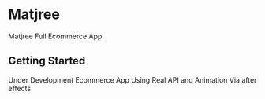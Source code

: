 # Matjree

Matjree Full Ecommerce App

## Getting Started

Under Development Ecommerce App Using Real API and Animation Via after effects
